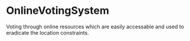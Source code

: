 # OnlineVotingSystem
Voting through online resources which are easily accessable and used to eradicate the location constraints.
